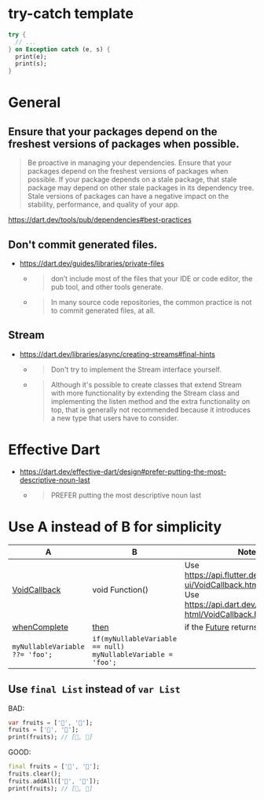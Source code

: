 # try-catch template
```dart
try {
  // ...
} on Exception catch (e, s) {
  print(e);
  print(s);
}
```

# General
## Ensure that your packages depend on the freshest versions of packages when possible.
> Be proactive in managing your dependencies. Ensure that your packages depend on the freshest versions of packages when possible. If your package depends on a stale package, that stale package may depend on other stale packages in its dependency tree. Stale versions of packages can have a negative impact on the stability, performance, and quality of your app.

https://dart.dev/tools/pub/dependencies#best-practices

## Don't commit generated files.
- https://dart.dev/guides/libraries/private-files
  - > don’t include most of the files that your IDE or code editor, the pub tool, and other tools generate.
  - > In many source code repositories, the common practice is not to commit generated files, at all.

## Stream
- https://dart.dev/libraries/async/creating-streams#final-hints
  - > Don't try to implement the Stream interface yourself.
  - > Although it's possible to create classes that extend Stream with more functionality by extending the Stream class and implementing the listen method and the extra functionality on top, that is generally not recommended because it introduces a new type that users have to consider.

# Effective Dart
- https://dart.dev/effective-dart/design#prefer-putting-the-most-descriptive-noun-last
  - > PREFER putting the most descriptive noun last

# Use A instead of B for simplicity
A|B|Note
--|--|--
[VoidCallback](https://api.dart.dev/stable/3.5.1/dart-html/VoidCallback.html)|void Function()|Use https://api.flutter.dev/flutter/dart-ui/VoidCallback.html in Flutter.<br>Use https://api.dart.dev/stable/dart-html/VoidCallback.html in Dart.
[whenComplete](https://api.flutter.dev/flutter/dart-async/Future/whenComplete.html)|[then](https://api.flutter.dev/flutter/dart-async/Future/then.html)|if the [Future](https://api.flutter.dev/flutter/dart-async/Future-class.html) returns nothing.
`myNullableVariable ??= 'foo';`|`if(myNullableVariable == null) myNullableVariable = 'foo';`

## Use `final List` instead of `var List`
BAD:
```dart
var fruits = ['🍎', '🍊'];
fruits = ['🍏', '🍇'];
print(fruits); // [🍏, 🍇]
```

GOOD:
```dart
final fruits = ['🍎', '🍊'];
fruits.clear();
fruits.addAll(['🍏', '🍇']);
print(fruits); // [🍏, 🍇]
```
